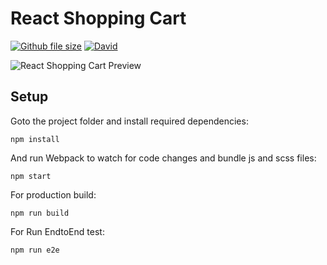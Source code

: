 # React Shopping Cart


[![Github file size](https://img.shields.io/github/size/webcaetano/craft/build/phaser-craft.min.js.svg)](https://github.com/sivadass/react-shopping-cart) [![David](https://img.shields.io/david/expressjs/express.svg)](https://github.com/sivadass/react-shopping-cart)

![React Shopping Cart Preview](https://res.cloudinary.com/sivadass/image/upload/v1494752103/gifs/react-shopping-cart.gif)


## Setup

Goto the project folder and install required dependencies:

```
npm install
```
And run Webpack to watch for code changes and bundle js and scss files:

```
npm start
```
For production build:

```
npm run build
```
For Run EndtoEnd test:
```
npm run e2e
```
